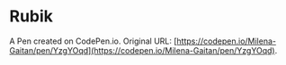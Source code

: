 # Rubik

A Pen created on CodePen.io. Original URL: [https://codepen.io/Milena-Gaitan/pen/YzgYOqd](https://codepen.io/Milena-Gaitan/pen/YzgYOqd).

